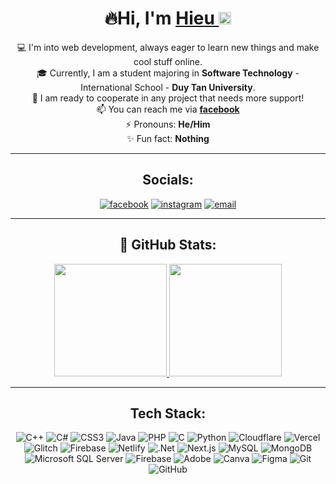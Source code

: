 <div align="center">
   <h1>🔥Hi, I'm <a href="https://nguyenquocvinh.glitch.me">Hieu </a><img src="https://github.com/vinkay215/vinkay215/blob/main/img/verified.gif?raw=true" width="20" /></h1>
</div>  
<div align="center">
  
💻 I'm into web development, always eager to learn new things and make cool stuff online.  
🎓 Currently, I am a student majoring in **Software Technology** - International School - **Duy Tan University**.  
🤝 I am ready to cooperate in any project that needs more support!  
📫 You can reach me via **[facebook](https://www.facebook.com/ngvahieu0)**  
⚡ Pronouns: **He/Him**  
✨ Fun fact: **Nothing**  

---

## Socials:

[![facebook](https://img.shields.io/badge/Facebook-%231877F2.svg?style=for-the-badge&logo=Facebook&logoColor=white)](https://www.facebook.com/ngvahieu0)
[![instagram](https://img.shields.io/badge/Instagram-%23E4405F.svg?style=for-the-badge&logo=Instagram&logoColor=white)](https://www.instagram.com/ngvahieu/)
[![email](https://img.shields.io/badge/Email-D14836?style=for-the-badge&logo=gmail&logoColor=white)](mailto:nguyenhieu1952005@gmail.com)


---

## 👑 GitHub Stats:

<div align="center">
  <!-- Khung 1: GitHub Stats -->
  <a href="https://github.com/nguyenhieu195" target="_blank">
    <img
      height="180em"
      src="https://github-readme-stats.vercel.app/api?username=nguyenhieu195&theme=tokyonight&hide_border=true&include_all_commits=false&count_private=false&title_color=ffffff&text_color=dddddd&icon_color=ffcc00"
    />
  </a>
  <!-- Khung 2: Most Used Languages -->
  <a href="https://github.com/nguyenhieu195" target="_blank">
    <img
      height="180em"
      src="https://github-readme-stats.vercel.app/api/top-langs/?username=nguyenhieu195&theme=tokyonight&hide_border=true&include_all_commits=false&count_private=false&layout=compact&title_color=ffffff&text_color=dddddd"
    />
  </a>
</div>

---

## Tech Stack:

![C++](https://img.shields.io/badge/c++-%2300599C.svg?style=for-the-badge&logo=c%2B%2B&logoColor=white)
![C#](https://img.shields.io/badge/c%23-%23239120.svg?style=for-the-badge&logo=csharp&logoColor=white)
![CSS3](https://img.shields.io/badge/css3-%231572B6.svg?style=for-the-badge&logo=css3&logoColor=white)
![Java](https://img.shields.io/badge/java-%23ED8B00.svg?style=for-the-badge&logo=java&logoColor=white)
![PHP](https://img.shields.io/badge/php-%23777BB4.svg?style=for-the-badge&logo=php&logoColor=white)
![C](https://img.shields.io/badge/c-%2300599C.svg?style=for-the-badge&logo=c&logoColor=white)
![Python](https://img.shields.io/badge/python-3670A0?style=for-the-badge&logo=python&logoColor=ffdd54)
![Cloudflare](https://img.shields.io/badge/Cloudflare-F38020?style=for-the-badge&logo=Cloudflare&logoColor=white)
![Vercel](https://img.shields.io/badge/vercel-%23000000.svg?style=for-the-badge&logo=vercel&logoColor=white)
![Glitch](https://img.shields.io/badge/glitch-%233333FF.svg?style=for-the-badge&logo=glitch&logoColor=white)
![Firebase](https://img.shields.io/badge/firebase-%23039BE5.svg?style=for-the-badge&logo=firebase)
![Netlify](https://img.shields.io/badge/netlify-%23000000.svg?style=for-the-badge&logo=netlify&logoColor=white)
![.Net](https://img.shields.io/badge/.NET-5C2D91?style=for-the-badge&logo=.net&logoColor=white)
![Next.js](https://img.shields.io/badge/Next-black?style=for-the-badge&logo=next.js&logoColor=white)
![MySQL](https://img.shields.io/badge/mysql-4479A1?style=for-the-badge&logo=mysql&logoColor=white)
![MongoDB](https://img.shields.io/badge/MongoDB-324c3a.svg?style=for-the-badge&logo=MongoDB&logoColor=white)
![Microsoft SQL Server](https://img.shields.io/badge/Microsoft%20SQL%20Server-CC2927?style=for-the-badge&logo=microsoft%20sql%20server&logoColor=white)
![Firebase](https://img.shields.io/badge/firebase-%23FFCA28.svg?style=for-the-badge&logo=firebase&logoColor=white)
![Adobe](https://img.shields.io/badge/Adobe-%23FF0000.svg?style=for-the-badge&logo=adobe&logoColor=white)
![Canva](https://img.shields.io/badge/Canva-%2300C4CC.svg?style=for-the-badge&logo=Canva&logoColor=white)
![Figma](https://img.shields.io/badge/Figma-%23F24E1E.svg?style=for-the-badge&logo=figma&logoColor=white)
![Git](https://img.shields.io/badge/git-%23F05033.svg?style=for-the-badge&logo=git&logoColor=white)
![GitHub](https://img.shields.io/badge/github-%23121011.svg?style=for-the-badge&logo=github&logoColor=white)

</div>
